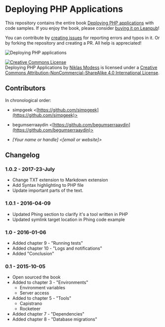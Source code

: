 Deploying PHP Applications
==========================

This repository contains the entire book [Deploying PHP applications](https://leanpub.com/deploying-php-applications) with code samples. If you enjoy the book, please consider [buying it on Leanpub](https://leanpub.com/deploying-php-applications)!

You can contribute by [creating issues](https://github.com/modess/deploying-php-applications/issues/new) for reporting errors and typos in it. Or by forking the repository and creating a PR. All help is appreciated!

![Deploying PHP applications](https://s3.amazonaws.com/titlepages.leanpub.com/deploying-php-applications/large?1407753697)

<a rel="license" href="http://creativecommons.org/licenses/by-nc-sa/4.0/"><img alt="Creative Commons License" style="border-width:0" src="https://i.creativecommons.org/l/by-nc-sa/4.0/88x31.png" /></a><br /><span xmlns:dct="http://purl.org/dc/terms/" property="dct:title">Deploying PHP Applications</span> by <a xmlns:cc="http://creativecommons.org/ns#" href="https://leanpub.com/deploying-php-applications" property="cc:attributionName" rel="cc:attributionURL">Niklas Modess</a> is licensed under a <a rel="license" href="http://creativecommons.org/licenses/by-nc-sa/4.0/">Creative Commons Attribution-NonCommercial-ShareAlike 4.0 International License</a>.

## Contributors

In chronological order:

* simpgeek <[https://github.com/simpgeek](https://github.com/simpgeek)>
* begumserraaydin <[https://github.com/begumserraaydin](https://github.com/begumserraaydin)>

* *[Your name or handle] <[email or website]>*

## Changelog

### 1.0.2 - 2017-23-July

* Change TXT extension to Markdown extension
* Add Syntax highlighting to PHP file
* Update important parts of the text.

### 1.0.1 - 2016-04-09

* Updated Phing section to clarify it's a tool written in PHP
* Updated symlink target location in Phing code example

### 1.0 - 2016-01-06

* Added chapter 9 - "Running tests"
* Added chapter 10 - "Logs and notifications"
* Added "Conclusion"

### 0.1 - 2015-10-05

* Open sourced the book
* Added to chapter 3 - "Environments"
    - Environment variables
    - Server access
* Added to chapter 5 - "Tools"
    - Capistrano
    - Rocketeer
* Added chapter 7 - "Dependencies"
* Added chapter 8 - "Database migrations"
